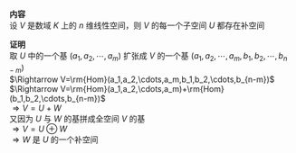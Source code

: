**内容**  
设 $V$ 是数域 $K$ 上的 $n$ 维线性空间，则 $V$ 的每一个子空间 $U$ 都存在补空间  
  
**证明**  
取 $U$ 中的一个基 $(a_1,a_2,\cdots,a_m)$ 扩张成 $V$ 的一个基 $(a_1,a_2,\cdots,a_m,b_1,b_2,\cdots,b_{n-m})$  
 $\Rightarrow V=\rm{Hom}(a_1,a_2,\cdots,a_m,b_1,b_2,\cdots,b_{n-m})$  
 $\Rightarrow V=\rm{Hom}(a_1,a_2,\cdots,a_m)+\rm{Hom}(b_1,b_2,\cdots,b_{n-m})$  
 $\Rightarrow V=U+W$  
又因为 $U$ 与 $W$ 的基拼成全空间 $V$ 的基  
 $\Rightarrow V=U\oplus W$  
 $\Rightarrow W$ 是 $U$ 的一个补空间  
